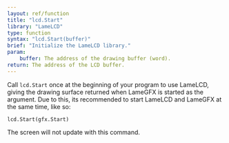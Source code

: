 ```yaml
---
layout: ref/function
title: "lcd.Start"
library: "LameLCD"
type: function
syntax: "lcd.Start(buffer)"
brief: "Initialize the LameLCD library."
param:
    buffer: The address of the drawing buffer (word).
return: The address of the LCD buffer.
---
```


Call `lcd.Start` once at the beginning of your program 
to use LameLCD, giving the drawing surface returned when 
LameGFX is started as the argument. Due to this, its 
recommended to start LameLCD and LameGFX at the same time, 
like so:

```
lcd.Start(gfx.Start)
```

The screen will not update with this command.

